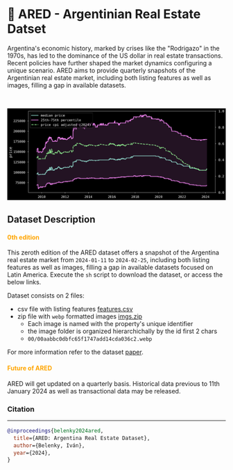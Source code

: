 # 🧉 ARED - Argentinian Real Estate Datset


Argentina's economic history, marked by crises like the "Rodrigazo" in the 1970s, has led to the dominance of the US dollar in real estate transactions. Recent policies have further shaped the market dynamics configuring a unique scenario. ARED aims to provide quarterly snapshots of the Argentinian real estate market, including both listing features as well as images, filling a gap in available datasets.

<br/>

![image](./assets/usdm2evolution.png)


## Dataset Description

#### <span style="color:orange">0th edition</span>

This zeroth edition of the ARED dataset offers a snapshot of the Argentina real estate market from `2024-01-11` to `2024-02-25`, including both listing features as well as images, filling a gap in available datasets focused on Latin America. Execute the `sh` script to download the dataset, or access the below links.

Dataset consists on 2 files:
- csv file with listing features [features.csv](https://ared0.s3.amazonaws.com/ARED0.csv)
- zip file with `webp` formatted images [imgs.zip](https://ared0.s3.amazonaws.com/ARED0.tar.gz)
    - Each image is named with the property's unique identifier
    - the image folder is organized hierarchichally by the id first 2 chars
    - `00/00aabbc0dbfc65f1747add14cda036c2.webp`

<!-- to be added on publication -->
For more information refer to the dataset [paper](assets/ARED.pdf).


#### <span style="color:orange">Future of ARED</span>
ARED will get updated on a quarterly basis. Historical data previous to 11th January 2024 as well as transactional data may be released.


### Citation
----
```bibtex
@inproceedings{belenky2024ared,
  title={ARED: Argentina Real Estate Dataset},
  author={Belenky, Iván},
  year={2024},
}
```
